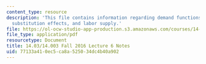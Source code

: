 ```yaml
---
content_type: resource
description: 'This file contains information regarding demand functions: Income effects,
  substitution effects, and labor supply.'
file: https://ol-ocw-studio-app-production.s3.amazonaws.com/courses/14-03-microeconomic-theory-and-public-policy-fall-2016/77133a410ec5ca8a525034dc4b40a902_MIT14_03F16_lec6.pdf
file_type: application/pdf
resourcetype: Document
title: 14.03/14.003 Fall 2016 Lecture 6 Notes
uid: 77133a41-0ec5-ca8a-5250-34dc4b40a902
---
```

